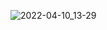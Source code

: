 ![2022-04-10_13-29](https://user-images.githubusercontent.com/76423272/162609881-f7dce9fb-2367-4095-a0a4-6ec6362c405b.png)
